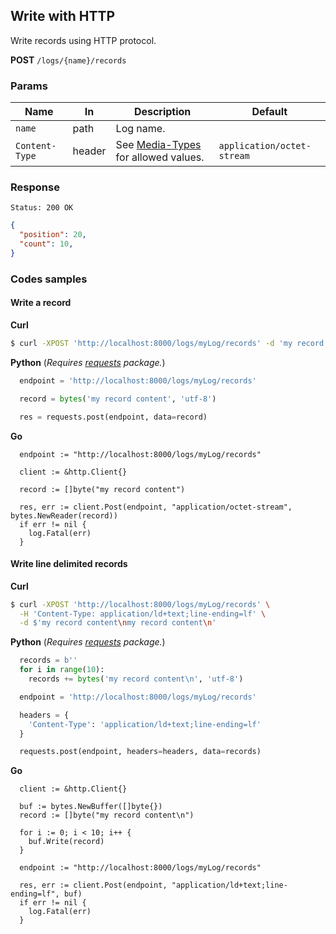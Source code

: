 Write with HTTP
---------------

Write records using HTTP protocol.

**POST** `/logs/{name}/records`  

### Params

| Name           	| In     	| Description                                                     	| Default                    	|
|----------------	|--------	|-----------------------------------------------------------------	|----------------------------	|
| `name`         	| path   	| Log name.                                                       	|                            	|
| `Content-Type` 	| header 	| See [Media-Types](/docs/api/media_types.md) for allowed values. 	| `application/octet-stream` 	|

### Response 

```
Status: 200 OK
```
```json
{
  "position": 20,
  "count": 10,
}
```

### Codes samples

#### Write a record

**Curl**

```bash
$ curl -XPOST 'http://localhost:8000/logs/myLog/records' -d 'my record content'
```

**Python** (_Requires [requests](https://pypi.org/project/requests/) package._)

```python
  endpoint = 'http://localhost:8000/logs/myLog/records'

  record = bytes('my record content', 'utf-8')

  res = requests.post(endpoint, data=record)
```

**Go**

```golang
  endpoint := "http://localhost:8000/logs/myLog/records"

  client := &http.Client{}

  record := []byte("my record content")

  res, err := client.Post(endpoint, "application/octet-stream", bytes.NewReader(record))
  if err != nil {
    log.Fatal(err)
  }
```

#### Write line delimited records

**Curl**

```bash
$ curl -XPOST 'http://localhost:8000/logs/myLog/records' \
  -H 'Content-Type: application/ld+text;line-ending=lf' \
  -d $'my record content\nmy record content\n'
```

**Python** (_Requires [requests](https://pypi.org/project/requests/) package._)

```python
  records = b''
  for i in range(10):
    records += bytes('my record content\n', 'utf-8')

  endpoint = 'http://localhost:8000/logs/myLog/records'

  headers = {
    'Content-Type': 'application/ld+text;line-ending=lf'
  }

  requests.post(endpoint, headers=headers, data=records)
```

**Go**

```golang
  client := &http.Client{}

  buf := bytes.NewBuffer([]byte{})
  record := []byte("my record content\n")

  for i := 0; i < 10; i++ {
    buf.Write(record)
  }

  endpoint := "http://localhost:8000/logs/myLog/records"

  res, err := client.Post(endpoint, "application/ld+text;line-ending=lf", buf)
  if err != nil {
    log.Fatal(err)
  }
```
